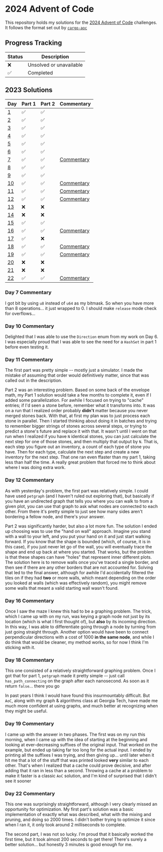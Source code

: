 # 2024 Advent of Code

This repository holds my solutions for the [2024 Advent of Code](https://adventofcode.com/2024)
challenges. It follows the format set out by [`cargo-aoc`](https://github.com/gobanos/cargo-aoc)

## Progress Tracking

| Status |        Description        |
|--------|---------------------------|
|   ❌   | Unsolved or unavailable   |
|   ✅   | Completed                 |

## 2023 Solutions

|        Day         | Part 1 | Part 2 |            Commentary            |
|--------------------|--------|--------|----------------------------------|
| [1](src/day1.rs)   |   ✅   |   ✅   |                                  |
| [2](src/day2.rs)   |   ✅   |   ✅   |                                  |
| [3](src/day3.rs)   |   ✅   |   ✅   |                                  |
| [4](src/day4.rs)   |   ✅   |   ✅   |                                  |
| [5](src/day5.rs)   |   ✅   |   ✅   |                                  |
| [6](src/day6.rs)   |   ✅   |   ✅   |                                  |
| [7](src/day7.rs)   |   ✅   |   ✅   | [Commentary](#day-7-commentary)  |
| [8](src/day8.rs)   |   ✅   |   ✅   |                                  |
| [9](src/day9.rs)   |   ✅   |   ✅   |                                  |
| [10](src/day10.rs) |   ✅   |   ✅   | [Commentary](#day-10-commentary) |
| [11](src/day11.rs) |   ✅   |   ✅   | [Commentary](#day-11-commentary) |
| [12](src/day12.rs) |   ✅   |   ✅   | [Commentary](#day-12-commentary) |
| [13](src/day13.rs) |   ❌   |   ❌   |                                  |
| [14](src/day14.rs) |   ❌   |   ❌   |                                  |
| [15](src/day15.rs) |   ✅   |   ✅   |                                  |
| [16](src/day16.rs) |   ✅   |   ✅   | [Commentary](#day-16-commentary) |
| [17](src/day17.rs) |   ✅   |   ❌   |                                  |
| [18](src/day18.rs) |   ✅   |   ✅   | [Commentary](#day-18-commentary) |
| [19](src/day19.rs) |   ✅   |   ✅   | [Commentary](#day-19-commentary) |
| [20](src/day20.rs) |   ❌   |   ❌   |                                  |
| [21](src/day21.rs) |   ❌   |   ❌   |                                  |
| [22](src/day21.rs) |   ✅   |   ✅   | [Commentary](#day-22-commentary) |

### Day 7 Commentary

I got bit by using `u8` instead of `u64` as my bitmask. So when you have more
than 8 operations... it just wrapped to 0. I should make `release` mode check
for overflows...

### Day 10 Commentary

Delighted that I was able to use the `Direction` enum from my work on Day 6. I
was especially proud that I was able to see the need for a `HashSet` in part 1
before even testing it.

### Day 11 Commentary

The first part was pretty simple -- mostly just a simulator. I made the mistake
of assuming that order would definitively matter, since that was called out in
the description.

Part 2 was an interesting problem. Based on some back of the envelope math, my
Part 1 solution would take a few months to complete it, even if I added some
parallelization. For awhile I focused on trying to "cache" entries; if I'd seen
a stone before, remember what it transforms into. It was on a run that I realized
order probably **didn't** matter because you never merged stones back. With that,
at first my plan was to just process each stone in parallel. Then I started thinking
about doing it in batches and trying to remember bigger strings of stones across
several steps, or trying to predict a stone's future and replace it with that.
It wasn't until I went on that run when I realized if you have `N` identical stones,
you can just calculate the next step for one of those stones, and then multiply
that output by `N`. That is, each step you figure out an inventory, a count of each
type of stone you have. Then for each type, calculate the next step and create a new
inventory for the next step. That one ran even ffaster than my part 1, taking
less than half the time. A really great problem that forced me to think about where
I was doing extra work.

### Day 12 Commentary

As with yesterday's problem, the first part was relatively simple. I could have
used `petgraph` (and I haven't ruled out exploring that), but basically if you
have an undirected graph that tells you where you can walk to from a given plot,
you can use that graph to ask what nodes are connected to each other. From there
it's pretty simple to just see how many sides aren't bordering a fellow node,
and there's your answer.

Part 2 was significantly harder, but also a lot more fun. The solution I ended up
choosing was to use the "hand on wall" approach. Imagine you stand with a wall to
your left, and you put your hand on it and just start walking forward. If you know
that the shape is bounded (which, of course, it is in this case), if you just never
let go of the wall, you will eventually trace the shape and end up back at where
you started. That works, but the problem is that these shapes can have "holes" that
represent inner different plots. The solution here is to remove walls once you've
traced a single border, and then see if there are any other borders that are not
accounted for. Solving that led to the final answer, although for awhile I'd
accidentally filtered the tiles on if they had **two** or more walls, which meant
depending on the order you looked at walls (which was effectively random),
you might remove some walls that meant a valid starting wall wasn't found.

### Day 16 Commentary

Once I saw the maze I knew this had to be a graphing problem. The trick,
which I came up with on my run, was keying a graph node not just by its
location (which is what I first thought of), but **also** by its incoming
direction. In this way, I was able to differentiate going through a node
by turning from just going straight through. Another option would have been
to connect perpendicular directions with a cost of 1000 **in the same node**,
and while I do think that would be cleaner, my method works, so for now I think
I'm sticking with it.

### Day 18 Commentary

This one consisted of a relatively straightforward graphing problem. Once I
got that for part 1, `petgraph` made it pretty simple -- just call
`has_path_connecting` on the graph after each nanosecond. As soon as it
return `false`... there you go

In past years I think I would have found this insurmountably difficult. But
`AoC`, along with my graph & algorithms class at Georgia Tech, have made me
much more confident at using graphs, and much better at recognizing when they
might be useful.

### Day 19 Commentary

I came up with the answer in two phases. The first was on my run this morning,
when I came up with the idea of starting at the beginning and looking at
ever-decreasing suffixes of the original input. That worked on the example,
but ended up taking far too long for the actual input. I ended by printing
all the suffixes I was trying, and then giving up... until later when it hit
me that a lot of the stuff that was printed looked **very** similar to each
other. That's when I realized that a cache could prove decisive, and after
adding that it ran in less than a second. Throwing a cache at a problem
to make it faster is a classic `AoC` solution, and I'm kind of surprised
that I didn't see it sooner

### Day 22 Commentary

This one was surprisingly straightforward, although I very clearly missed
an opportunity for optimization. My first part's solution was a basic
implementation of exactly what was described, what with the mixing and
pruning, and doing so 2000 times. I didn't bother trying to optimize
it since when I ran it, it only took around 2 milliseconds to complete.

The second part, I was not so lucky. I'm proud that it basically worked the
first time, but it took almost 200 seconds to get there! There's surely
a better solution... but honestly 3 minutes is good enough for me.
